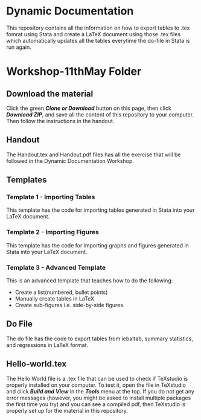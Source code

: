 # Dynamic Documentation 

This repository contains all the information on how to export tables to .tex fomrat using Stata and create a LaTeX document using those .tex files which automatically updates all the tables everytime the do-file in Stata is run again. 

# Workshop-11thMay Folder
## Download the material
Click the green ***Clone or Download*** button on this page, then click ***Download ZIP***, and save all the content of this repository to your computer. Then follow the instructions in the handout.

## Handout 
The Handout.tex and Handout.pdf files has all the exercise that will be followed in the Dynamic Documentation Workshop.

## Templates
### Template 1 - Importing Tables
This template has the code for importing tables generated in Stata into your LaTeX document. 

### Template 2 - Importing Figures 
This template has the code for importing graphs and figures generated in Stata into your LaTeX document. 

### Template 3 - Advanced Template
This is an advanced template that teaches how to do the following:
* Create a list(numbered, bullet points)
* Manually create tables in LaTeX
* Create sub-figures i.e. side-by-side figures.

## Do File
The do file has the code to export tables from iebaltab, summary statistics, and regressions in LaTeX format. 

## Hello-world.tex
The Hello World file is a .tex file that can be used to check if TeXstudio is properly installed on your computer. To test it, open the file in TeXstudio and click ***Build and View*** in the ***Tools*** menu at the top. If you do not get any error messages (however, you might be asked to install multiple packages the first time you try) and you can see a compiled pdf, then TeXstudio is properly set up for the material in this repository. 
